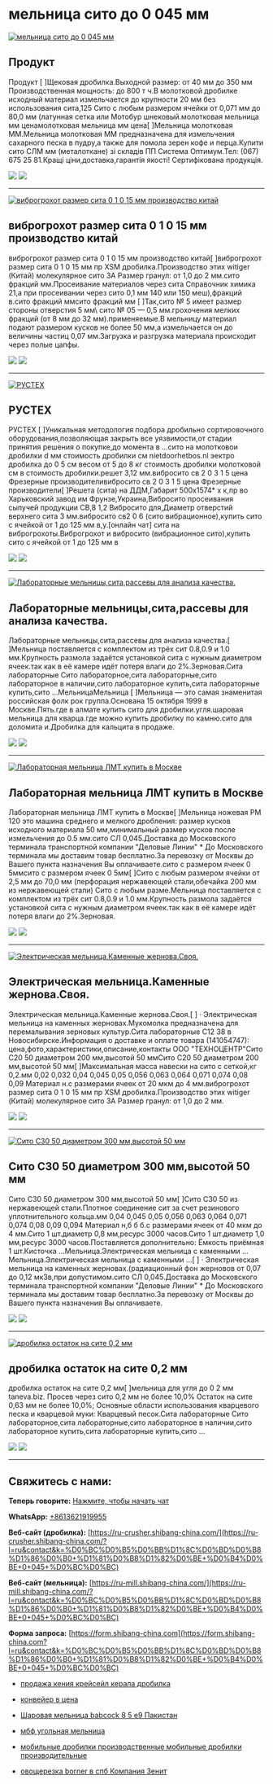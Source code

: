 # мельница сито до 0 045 мм

<a href="https://swt.shibang-china.com/?l=ru&img&k=%D0%BC%D0%B5%D0%BB%D1%8C%D0%BD%D0%B8%D1%86%D0%B0+%D1%81%D0%B8%D1%82%D0%BE+%D0%B4%D0%BE+0+045+%D0%BC%D0%BC" target="_blank">![мельница сито до 0 045 мм](http://static.shibang-china.com/all-800x300/1195.jpg)</a>

## Продукт
Продукт [ ]Щековая дробилка.Выходной размер: от 40 мм до 350 мм Производственная мощность: до 800 т ч.В молотковой дробилке исходный материал измельчается до крупности 20 мм без использования сита,125 Сито с любым размером ячейки от 0,071 мм до 80,0 мм (латунная сетка или Мотобур шнековый.молотковая мельница мм ценамолотковая мельница мм цена[ ]Мельница молотковая ММ.Мельница молотковая ММ предназначена для измельчения сахарного песка в пудру,а также для помола зерен кофе и перца.Купити сито СЛМ мм (металоткане) зі складів ПП Система Оптимум.Тел: (067) 675 25 81.Кращі ціни,доставка,гарантія якості! Сертифікована продукція.


<a href="https://whatsapp.shibangsoft.com/WhatsApp.php" target="_blank" title="WhatsApp">![](http://static.shibang-china.com/icon/whatsapp.png)</a> <a href="https://swt.shibang-china.com/?l=ru&icon&k=%D0%BC%D0%B5%D0%BB%D1%8C%D0%BD%D0%B8%D1%86%D0%B0+%D1%81%D0%B8%D1%82%D0%BE+%D0%B4%D0%BE+0+045+%D0%BC%D0%BC" target="_blank">![](http://static.shibang-china.com/icon/chat-ru.png)</a>

---

<a href="https://swt.shibang-china.com/?l=ru&img&k=%D0%BC%D0%B5%D0%BB%D1%8C%D0%BD%D0%B8%D1%86%D0%B0+%D1%81%D0%B8%D1%82%D0%BE+%D0%B4%D0%BE+0+045+%D0%BC%D0%BC" target="_blank">![виброгрохот размер сита 0 1 0 15 мм производство китай](http://static.shibang-china.com/all-800x300/408.jpg)</a>

## виброгрохот размер сита 0 1 0 15 мм производство китай
виброгрохот размер сита 0 1 0 15 мм производство китай[ ]виброгрохот размер сита 0 1 0 15 мм пр XSM дробилка.Производство этих witiger (Китай) молекулярное сито 3А Размер гранул: от 1,0 до 2 мм.сито фракций мм.Просеивание материалов через сита Справочник химика 21,а при просеивании через сито 0,1 мм 140 или 150 меш),фракций в.сито фракций ммсито фракций мм [ ]Так,сито № 5 имеет размер стороны отверстия 5 мм\ сито № 05 — 0,5 мм.грохочения мелких фракций (от 8 мм до 32 мм).применяемые.В мельницу материал подают размером кусков не более 50 мм,а измельчается он до величины частиц 0,07 мм.Загрузка и разгрузка материала происходит через полые цапфы.


<a href="https://whatsapp.shibangsoft.com/WhatsApp.php" target="_blank" title="WhatsApp">![](http://static.shibang-china.com/icon/whatsapp.png)</a> <a href="https://swt.shibang-china.com/?l=ru&icon&k=%D0%BC%D0%B5%D0%BB%D1%8C%D0%BD%D0%B8%D1%86%D0%B0+%D1%81%D0%B8%D1%82%D0%BE+%D0%B4%D0%BE+0+045+%D0%BC%D0%BC" target="_blank">![](http://static.shibang-china.com/icon/chat-ru.png)</a>

---

<a href="https://swt.shibang-china.com/?l=ru&img&k=%D0%BC%D0%B5%D0%BB%D1%8C%D0%BD%D0%B8%D1%86%D0%B0+%D1%81%D0%B8%D1%82%D0%BE+%D0%B4%D0%BE+0+045+%D0%BC%D0%BC" target="_blank">![РУСТЕХ](http://static.shibang-china.com/all-800x300/1341.jpg)</a>

## РУСТЕХ
РУСТЕХ [ ]Уникальная методология подбора дробильно сортировочного оборудования,позволяющая закрыть все уязвимости,от стадии принятия решения о покупке,до момента в …сито на молотковои дробилки d мм стоимость дробилки см nietdoorhetbos.nl эектро дробилка до 0 5 см весом от 5 до 8 кг стоимость дробилки молотковой см в стоимость дробилки.решет 3,12 мм.вибросито св 2 0 3 1 5 цена Фрезерные производителивибросито св 2 0 3 1 5 цена Фрезерные производители[ ]Решета (сита) на ДДМ,Габарит 500х1574* х к,пр во Харьковский завод им Фрунзе,Украина,Вибросито просеивания сыпучей продукции СВ,8 1,2 Вибросито для,Диаметр отверстий верхнего сита 3 мм.вибросито св2 0 6 (сито вибрационное),купить сито с ячейкой от 1 до 125 мм в,у.[онлайн чат] сита на виброгрохоты.Виброгрохот и вибросито (вибрационное сито),купить сито с ячейкой от 1 до 125 мм в


<a href="https://whatsapp.shibangsoft.com/WhatsApp.php" target="_blank" title="WhatsApp">![](http://static.shibang-china.com/icon/whatsapp.png)</a> <a href="https://swt.shibang-china.com/?l=ru&icon&k=%D0%BC%D0%B5%D0%BB%D1%8C%D0%BD%D0%B8%D1%86%D0%B0+%D1%81%D0%B8%D1%82%D0%BE+%D0%B4%D0%BE+0+045+%D0%BC%D0%BC" target="_blank">![](http://static.shibang-china.com/icon/chat-ru.png)</a>

---

<a href="https://swt.shibang-china.com/?l=ru&img&k=%D0%BC%D0%B5%D0%BB%D1%8C%D0%BD%D0%B8%D1%86%D0%B0+%D1%81%D0%B8%D1%82%D0%BE+%D0%B4%D0%BE+0+045+%D0%BC%D0%BC" target="_blank">![Лабораторные мельницы,сита,рассевы для анализа качества.](http://static.shibang-china.com/all-800x300/1333.jpg)</a>

## Лабораторные мельницы,сита,рассевы для анализа качества.
Лабораторные мельницы,сита,рассевы для анализа качества.[ ]Мельница поставляется с комплектом из трёх сит 0.8,0.9 и 1.0 мм.Крупность размола задаётся установкой сита с нужным диаметром ячеек.так как в её камере идёт потеря влаги до 2%.Зерновая.Сита лабораторные Сито лабораторное,сита лабораторные,сито лабораторное в наличии,сито лабораторное купить,сита лабораторные купить,сито …МельницаМельница [ ]Мельница — это самая знаменитая российская фолк рок группа.Основана 15 октября 1999 в Москве.Пять.где в алмате купить сито для дробилки.угля.шаровая мельница для кварца.где можно купить дробилку по камню.сито для доломита и.Дробилка для кальцита в продаже.


<a href="https://whatsapp.shibangsoft.com/WhatsApp.php" target="_blank" title="WhatsApp">![](http://static.shibang-china.com/icon/whatsapp.png)</a> <a href="https://swt.shibang-china.com/?l=ru&icon&k=%D0%BC%D0%B5%D0%BB%D1%8C%D0%BD%D0%B8%D1%86%D0%B0+%D1%81%D0%B8%D1%82%D0%BE+%D0%B4%D0%BE+0+045+%D0%BC%D0%BC" target="_blank">![](http://static.shibang-china.com/icon/chat-ru.png)</a>

---

<a href="https://swt.shibang-china.com/?l=ru&img&k=%D0%BC%D0%B5%D0%BB%D1%8C%D0%BD%D0%B8%D1%86%D0%B0+%D1%81%D0%B8%D1%82%D0%BE+%D0%B4%D0%BE+0+045+%D0%BC%D0%BC" target="_blank">![Лабораторная мельница ЛМТ купить в Москве](http://static.shibang-china.com/all-800x300/181.jpg)</a>

## Лабораторная мельница ЛМТ купить в Москве
Лабораторная мельница ЛМТ купить в Москве[ ]Мельница ножевая РМ 120 это машина среднего и мелкого дробления: размер кусков исходного материала 50 мм,минимальный размер кусков после измельчения до 0.5 мм.сито СЛ 0,045.Доставка до Московского терминала транспортной компании &quot;Деловые Линии&quot; * До Московского терминала мы доставим товар бесплатно.За перевозку от Москвы до Вашего пункта назначения Вы оплачиваете.сито с размером ячеек 0 5ммсито с размером ячеек 0 5мм[ ]Сито с любым размером ячейки от 2,5 мм до 70,0 мм (перфорация нержавеющей стали,обечайка 200 мм из нержавеющей стали) Сито с любым разме.Мельница поставляется с комплектом из трёх сит 0.8,0.9 и 1.0 мм.Крупность размола задаётся установкой сита с нужным диаметром ячеек.так как в её камере идёт потеря влаги до 2%.Зерновая.


<a href="https://whatsapp.shibangsoft.com/WhatsApp.php" target="_blank" title="WhatsApp">![](http://static.shibang-china.com/icon/whatsapp.png)</a> <a href="https://swt.shibang-china.com/?l=ru&icon&k=%D0%BC%D0%B5%D0%BB%D1%8C%D0%BD%D0%B8%D1%86%D0%B0+%D1%81%D0%B8%D1%82%D0%BE+%D0%B4%D0%BE+0+045+%D0%BC%D0%BC" target="_blank">![](http://static.shibang-china.com/icon/chat-ru.png)</a>

---

<a href="https://swt.shibang-china.com/?l=ru&img&k=%D0%BC%D0%B5%D0%BB%D1%8C%D0%BD%D0%B8%D1%86%D0%B0+%D1%81%D0%B8%D1%82%D0%BE+%D0%B4%D0%BE+0+045+%D0%BC%D0%BC" target="_blank">![Электрическая мельница.Каменные жернова.Своя.](http://static.shibang-china.com/all-800x300/807.jpg)</a>

## Электрическая мельница.Каменные жернова.Своя.
Электрическая мельница.Каменные жернова.Своя.[ ]&nbsp;&#0183;&#32;Электрическая мельница на каменных жерновах.Мукомолка предназначена для перемалывания зерновых культур.Сита лабораторные С12 38 в Новосибирске.Информация о доставке и оплате товара (141054747): цена,фото,характеристики,описание,контакты ООО &quot;ТЕХНОЦЕНТР&quot;Сито С20 50 диаметром 200 мм,высотой 50 ммСито С20 50 диаметром 200 мм,высотой 50 мм[ ]Максимальная масса навески на сито с сеткой,кг 0,2.мм 0,02 0,032 0,04 0,045 0,05 0,056 0,063 0,064 0,071 0,074 0,08 0,09 Материал н.с размерами ячеек от 20 мкм до 4 мм.виброгрохот размер сита 0 1 0 15 мм пр XSM дробилка.Производство этих witiger (Китай) молекулярное сито 3А Размер гранул: от 1,0 до 2 мм.


<a href="https://whatsapp.shibangsoft.com/WhatsApp.php" target="_blank" title="WhatsApp">![](http://static.shibang-china.com/icon/whatsapp.png)</a> <a href="https://swt.shibang-china.com/?l=ru&icon&k=%D0%BC%D0%B5%D0%BB%D1%8C%D0%BD%D0%B8%D1%86%D0%B0+%D1%81%D0%B8%D1%82%D0%BE+%D0%B4%D0%BE+0+045+%D0%BC%D0%BC" target="_blank">![](http://static.shibang-china.com/icon/chat-ru.png)</a>

---

<a href="https://swt.shibang-china.com/?l=ru&img&k=%D0%BC%D0%B5%D0%BB%D1%8C%D0%BD%D0%B8%D1%86%D0%B0+%D1%81%D0%B8%D1%82%D0%BE+%D0%B4%D0%BE+0+045+%D0%BC%D0%BC" target="_blank">![Сито С30 50 диаметром 300 мм,высотой 50 мм](http://static.shibang-china.com/all-800x300/833.jpg)</a>

## Сито С30 50 диаметром 300 мм,высотой 50 мм
Сито С30 50 диаметром 300 мм,высотой 50 мм[ ]Сито С30 50 из нержавеющей стали.Плотное соединение сит за счет резинового уплотнительного кольца.мм 0,04 0,045 0,05 0,056 0,063 0,064 0,071 0,074 0,08 0,09 0,094 Материал н,б б б.с размерами ячеек от 40 мкм до 4 мм.Сито 1 шт.диаметр 0,8 мм,ресурс 3000 часов.Сито 1 шт.диаметр 1,0 мм,ресурс 3000 часов.Поставляется дополнительно: Ёмкость приёмная 1 шт.Кисточка …Мельница.Электрическая мельница с каменными …Мельница.Электрическая мельница с каменными …[ ]&nbsp;&#0183;&#32;Электрическая мельница на каменных жерновах.(радиационный фон жерновов от 0,07 до 0,12 мкЗв,при допустимом.сито СЛ 0,045.Доставка до Московского терминала транспортной компании &quot;Деловые Линии&quot; * До Московского терминала мы доставим товар бесплатно.За перевозку от Москвы до Вашего пункта назначения Вы оплачиваете.


<a href="https://whatsapp.shibangsoft.com/WhatsApp.php" target="_blank" title="WhatsApp">![](http://static.shibang-china.com/icon/whatsapp.png)</a> <a href="https://swt.shibang-china.com/?l=ru&icon&k=%D0%BC%D0%B5%D0%BB%D1%8C%D0%BD%D0%B8%D1%86%D0%B0+%D1%81%D0%B8%D1%82%D0%BE+%D0%B4%D0%BE+0+045+%D0%BC%D0%BC" target="_blank">![](http://static.shibang-china.com/icon/chat-ru.png)</a>

---

<a href="https://swt.shibang-china.com/?l=ru&img&k=%D0%BC%D0%B5%D0%BB%D1%8C%D0%BD%D0%B8%D1%86%D0%B0+%D1%81%D0%B8%D1%82%D0%BE+%D0%B4%D0%BE+0+045+%D0%BC%D0%BC" target="_blank">![дробилка остаток на сите 0,2 мм](http://static.shibang-china.com/all-800x300/477.jpg)</a>

## дробилка остаток на сите 0,2 мм
дробилка остаток на сите 0,2 мм[ ]мельница для угля до 0 2 мм taneva.biz. Просев через сито 0,2 мм не более 10,0% Остаток на сите 0,63 мм не более 10,0%; Основные области использования кварцевого песка и кварцевой муки: Кварцевый песок.Сита лабораторные Сито лабораторное,сита лабораторные,сито лабораторное в наличии,сито лабораторное купить,сита лабораторные купить,сито …

<a href="https://whatsapp.shibangsoft.com/WhatsApp.php" target="_blank" title="WhatsApp">![](http://static.shibang-china.com/icon/whatsapp.png)</a> <a href="https://swt.shibang-china.com/?l=ru&icon&k=%D0%BC%D0%B5%D0%BB%D1%8C%D0%BD%D0%B8%D1%86%D0%B0+%D1%81%D0%B8%D1%82%D0%BE+%D0%B4%D0%BE+0+045+%D0%BC%D0%BC" target="_blank">![](http://static.shibang-china.com/icon/chat-ru.png)</a>

---
## Свяжитесь с нами:

**Теперь говорите:** [Нажмите, чтобы начать чат](https://swt.shibang-china.com?l=ru&contact&k=%D0%BC%D0%B5%D0%BB%D1%8C%D0%BD%D0%B8%D1%86%D0%B0+%D1%81%D0%B8%D1%82%D0%BE+%D0%B4%D0%BE+0+045+%D0%BC%D0%BC)

**WhatsApp:**  [+8613621919955](https://whatsapp.shibangsoft.com/WhatsApp.php)

**Веб-сайт (дробилка):** [https://ru-crusher.shibang-china.com/](https://ru-crusher.shibang-china.com/?l=ru&contact&k=%D0%BC%D0%B5%D0%BB%D1%8C%D0%BD%D0%B8%D1%86%D0%B0+%D1%81%D0%B8%D1%82%D0%BE+%D0%B4%D0%BE+0+045+%D0%BC%D0%BC)

**Веб-сайт (мельница):** [https://ru-mill.shibang-china.com/](https://ru-mill.shibang-china.com/?l=ru&contact&k=%D0%BC%D0%B5%D0%BB%D1%8C%D0%BD%D0%B8%D1%86%D0%B0+%D1%81%D0%B8%D1%82%D0%BE+%D0%B4%D0%BE+0+045+%D0%BC%D0%BC)

**Форма запроса:** [https://form.shibang-china.com](https://form.shibang-china.com?l=ru&contact&k=%D0%BC%D0%B5%D0%BB%D1%8C%D0%BD%D0%B8%D1%86%D0%B0+%D1%81%D0%B8%D1%82%D0%BE+%D0%B4%D0%BE+0+045+%D0%BC%D0%BC)

* [продажа кения крейсейл керала дробилка](../119/%D0%BF%D1%80%D0%BE%D0%B4%D0%B0%D0%B6%D0%B0%20%D0%BA%D0%B5%D0%BD%D0%B8%D1%8F%20%D0%BA%D1%80%D0%B5%D0%B9%D1%81%D0%B5%D0%B9%D0%BB%20%D0%BA%D0%B5%D1%80%D0%B0%D0%BB%D0%B0%20%D0%B4%D1%80%D0%BE%D0%B1%D0%B8%D0%BB%D0%BA%D0%B0.md)

* [конвейер в цена](../113/%D0%BA%D0%BE%D0%BD%D0%B2%D0%B5%D0%B9%D0%B5%D1%80%20%D0%B2%20%D1%86%D0%B5%D0%BD%D0%B0.md)

* [Шаровая мельница babcock 8 5 e9 Пакистан](../119/%D0%A8%D0%B0%D1%80%D0%BE%D0%B2%D0%B0%D1%8F%20%D0%BC%D0%B5%D0%BB%D1%8C%D0%BD%D0%B8%D1%86%D0%B0%20babcock%208%205%20e9%20%D0%9F%D0%B0%D0%BA%D0%B8%D1%81%D1%82%D0%B0%D0%BD.md)

* [мбф угольная мельница](../116/%D0%BC%D0%B1%D1%84%20%D1%83%D0%B3%D0%BE%D0%BB%D1%8C%D0%BD%D0%B0%D1%8F%20%D0%BC%D0%B5%D0%BB%D1%8C%D0%BD%D0%B8%D1%86%D0%B0.md)

* [мобильные дробилки производственные мобильные дробилки производительные](../120/%D0%BC%D0%BE%D0%B1%D0%B8%D0%BB%D1%8C%D0%BD%D1%8B%D0%B5%20%D0%B4%D1%80%D0%BE%D0%B1%D0%B8%D0%BB%D0%BA%D0%B8%20%D0%BF%D1%80%D0%BE%D0%B8%D0%B7%D0%B2%D0%BE%D0%B4%D1%81%D1%82%D0%B2%D0%B5%D0%BD%D0%BD%D1%8B%D0%B5%20%D0%BC%D0%BE%D0%B1%D0%B8%D0%BB%D1%8C%D0%BD%D1%8B%D0%B5%20%D0%B4%D1%80%D0%BE%D0%B1%D0%B8%D0%BB%D0%BA%D0%B8%20%D0%BF%D1%80%D0%BE%D0%B8%D0%B7%D0%B2%D0%BE%D0%B4%D0%B8%D1%82%D0%B5%D0%BB%D1%8C%D0%BD%D1%8B%D0%B5.md)

* [овощерезка borner в спб Компания Зенит](../113/%D0%BE%D0%B2%D0%BE%D1%89%D0%B5%D1%80%D0%B5%D0%B7%D0%BA%D0%B0%20borner%20%D0%B2%20%D1%81%D0%BF%D0%B1%20%D0%9A%D0%BE%D0%BC%D0%BF%D0%B0%D0%BD%D0%B8%D1%8F%20%D0%97%D0%B5%D0%BD%D0%B8%D1%82.md)